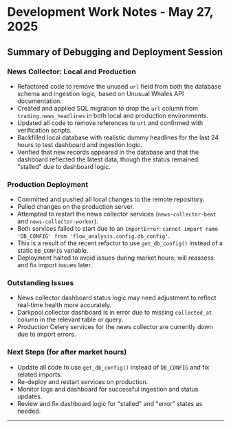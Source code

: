 # Development Work Notes - May 27, 2025

## Summary of Debugging and Deployment Session

### News Collector: Local and Production
- Refactored code to remove the unused `url` field from both the database schema and ingestion logic, based on Unusual Whales API documentation.
- Created and applied SQL migration to drop the `url` column from `trading.news_headlines` in both local and production environments.
- Updated all code to remove references to `url` and confirmed with verification scripts.
- Backfilled local database with realistic dummy headlines for the last 24 hours to test dashboard and ingestion logic.
- Verified that new records appeared in the database and that the dashboard reflected the latest data, though the status remained "stalled" due to dashboard logic.

### Production Deployment
- Committed and pushed all local changes to the remote repository.
- Pulled changes on the production server.
- Attempted to restart the news collector services (`news-collector-beat` and `news-collector-worker`).
- Both services failed to start due to an `ImportError`: `cannot import name 'DB_CONFIG' from 'flow_analysis.config.db_config'`.
- This is a result of the recent refactor to use `get_db_config()` instead of a static `DB_CONFIG` variable.
- Deployment halted to avoid issues during market hours; will reassess and fix import issues later.

### Outstanding Issues
- News collector dashboard status logic may need adjustment to reflect real-time health more accurately.
- Darkpool collector dashboard is in error due to missing `collected_at` column in the relevant table or query.
- Production Celery services for the news collector are currently down due to import errors.

### Next Steps (for after market hours)
- Update all code to use `get_db_config()` instead of `DB_CONFIG` and fix related imports.
- Re-deploy and restart services on production.
- Monitor logs and dashboard for successful ingestion and status updates.
- Review and fix dashboard logic for "stalled" and "error" states as needed.

--- 
